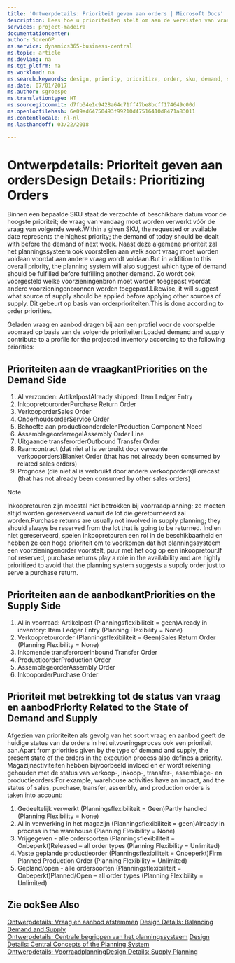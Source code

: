 ```yaml
---
title: 'Ontwerpdetails: Prioriteit geven aan orders | Microsoft Docs'
description: Lees hoe u prioriteiten stelt om aan de vereisten van vraag en aanbod te voldoen.
services: project-madeira
documentationcenter: 
author: SorenGP
ms.service: dynamics365-business-central
ms.topic: article
ms.devlang: na
ms.tgt_pltfrm: na
ms.workload: na
ms.search.keywords: design, priority, prioritize, order, sku, demand, supply
ms.date: 07/01/2017
ms.author: sgroespe
ms.translationtype: HT
ms.sourcegitcommit: d7fb34e1c9428a64c71ff47be8bcff174649c00d
ms.openlocfilehash: 6e09ad64750493f99210d47516410d8471a83011
ms.contentlocale: nl-nl
ms.lasthandoff: 03/22/2018

---
```

# <a name="design-details-prioritizing-orders"></a><span data-ttu-id="38ae7-103">Ontwerpdetails: Prioriteit geven aan orders</span><span class="sxs-lookup"><span data-stu-id="38ae7-103">Design Details: Prioritizing Orders</span></span>
<span data-ttu-id="38ae7-104">Binnen een bepaalde SKU staat de verzochte of beschikbare datum voor de hoogste prioriteit; de vraag van vandaag moet worden verwerkt vóór de vraag van volgende week.</span><span class="sxs-lookup"><span data-stu-id="38ae7-104">Within a given SKU, the requested or available date represents the highest priority; the demand of today should be dealt with before the demand of next week.</span></span> <span data-ttu-id="38ae7-105">Naast deze algemene prioriteit zal het planningssysteem ook voorstellen aan welk soort vraag moet worden voldaan voordat aan andere vraag wordt voldaan.</span><span class="sxs-lookup"><span data-stu-id="38ae7-105">But in addition to this overall priority, the planning system will also suggest which type of demand should be fulfilled before fulfilling another demand.</span></span> <span data-ttu-id="38ae7-106">Zo wordt ook voorgesteld welke voorzieningenbron moet worden toegepast voordat andere voorzieningenbronnen worden toegepast.</span><span class="sxs-lookup"><span data-stu-id="38ae7-106">Likewise, it will suggest what source of supply should be applied before applying other sources of supply.</span></span> <span data-ttu-id="38ae7-107">Dit gebeurt op basis van orderprioriteiten.</span><span class="sxs-lookup"><span data-stu-id="38ae7-107">This is done according to order priorities.</span></span>  
  
<span data-ttu-id="38ae7-108">Geladen vraag en aanbod dragen bij aan een profiel voor de voorspelde voorraad op basis van de volgende prioriteiten:</span><span class="sxs-lookup"><span data-stu-id="38ae7-108">Loaded demand and supply contribute to a profile for the projected inventory according to the following priorities:</span></span>  
  
## <a name="priorities-on-the-demand-side"></a><span data-ttu-id="38ae7-109">Prioriteiten aan de vraagkant</span><span class="sxs-lookup"><span data-stu-id="38ae7-109">Priorities on the Demand Side</span></span>  
1. <span data-ttu-id="38ae7-110">Al verzonden: Artikelpost</span><span class="sxs-lookup"><span data-stu-id="38ae7-110">Already shipped: Item Ledger Entry</span></span>  
2. <span data-ttu-id="38ae7-111">Inkoopretourorder</span><span class="sxs-lookup"><span data-stu-id="38ae7-111">Purchase Return Order</span></span>  
3. <span data-ttu-id="38ae7-112">Verkooporder</span><span class="sxs-lookup"><span data-stu-id="38ae7-112">Sales Order</span></span>  
4. <span data-ttu-id="38ae7-113">Onderhoudsorder</span><span class="sxs-lookup"><span data-stu-id="38ae7-113">Service Order</span></span>  
5. <span data-ttu-id="38ae7-114">Behoefte aan productieonderdelen</span><span class="sxs-lookup"><span data-stu-id="38ae7-114">Production Component Need</span></span>  
6. <span data-ttu-id="38ae7-115">Assemblageorderregel</span><span class="sxs-lookup"><span data-stu-id="38ae7-115">Assembly Order Line</span></span>  
7. <span data-ttu-id="38ae7-116">Uitgaande transferorder</span><span class="sxs-lookup"><span data-stu-id="38ae7-116">Outbound Transfer Order</span></span>  
8. <span data-ttu-id="38ae7-117">Raamcontract (dat niet al is verbruikt door verwante verkooporders)</span><span class="sxs-lookup"><span data-stu-id="38ae7-117">Blanket Order (that has not already been consumed by related sales orders)</span></span>  
9. <span data-ttu-id="38ae7-118">Prognose (die niet al is verbruikt door andere verkooporders)</span><span class="sxs-lookup"><span data-stu-id="38ae7-118">Forecast (that has not already been consumed by other sales orders)</span></span>  
  
> [!NOTE]  
>  <span data-ttu-id="38ae7-119">Inkoopretouren zijn meestal niet betrokken bij voorraadplanning; ze moeten altijd worden gereserveerd vanuit de lot die geretourneerd zal worden.</span><span class="sxs-lookup"><span data-stu-id="38ae7-119">Purchase returns are usually not involved in supply planning; they should always be reserved from the lot that is going to be returned.</span></span> <span data-ttu-id="38ae7-120">Indien niet gereserveerd, spelen inkoopretouren een rol in de beschikbaarheid en hebben ze een hoge prioriteit om te voorkomen dat het planningssysteem een voorzieningenorder voorstelt, puur met het oog op een inkoopretour.</span><span class="sxs-lookup"><span data-stu-id="38ae7-120">If not reserved, purchase returns play a role in the availability and are highly prioritized to avoid that the planning system suggests a supply order just to serve a purchase return.</span></span>  
  
## <a name="priorities-on-the-supply-side"></a><span data-ttu-id="38ae7-121">Prioriteiten aan de aanbodkant</span><span class="sxs-lookup"><span data-stu-id="38ae7-121">Priorities on the Supply Side</span></span>  
1. <span data-ttu-id="38ae7-122">Al in voorraad: Artikelpost (Planningsflexibiliteit = geen)</span><span class="sxs-lookup"><span data-stu-id="38ae7-122">Already in inventory: Item Ledger Entry (Planning Flexibility = None)</span></span>  
2. <span data-ttu-id="38ae7-123">Verkoopretourorder (Planningsflexibiliteit = Geen)</span><span class="sxs-lookup"><span data-stu-id="38ae7-123">Sales Return Order (Planning Flexibility = None)</span></span>  
3. <span data-ttu-id="38ae7-124">Inkomende transferorder</span><span class="sxs-lookup"><span data-stu-id="38ae7-124">Inbound Transfer Order</span></span>  
4. <span data-ttu-id="38ae7-125">Productieorder</span><span class="sxs-lookup"><span data-stu-id="38ae7-125">Production Order</span></span>  
5. <span data-ttu-id="38ae7-126">Assemblageorder</span><span class="sxs-lookup"><span data-stu-id="38ae7-126">Assembly Order</span></span>  
6. <span data-ttu-id="38ae7-127">Inkooporder</span><span class="sxs-lookup"><span data-stu-id="38ae7-127">Purchase Order</span></span>  
  
## <a name="priority-related-to-the-state-of-demand-and-supply"></a><span data-ttu-id="38ae7-128">Prioriteit met betrekking tot de status van vraag en aanbod</span><span class="sxs-lookup"><span data-stu-id="38ae7-128">Priority Related to the State of Demand and Supply</span></span>  
<span data-ttu-id="38ae7-129">Afgezien van prioriteiten als gevolg van het soort vraag en aanbod geeft de huidige status van de orders in het uitvoeringsproces ook een prioriteit aan.</span><span class="sxs-lookup"><span data-stu-id="38ae7-129">Apart from priorities given by the type of demand and supply, the present state of the orders in the execution process also defines a priority.</span></span> <span data-ttu-id="38ae7-130">Magazijnactiviteiten hebben bijvoorbeeld invloed en er wordt rekening gehouden met de status van verkoop-, inkoop-, transfer-, assemblage- en productieorders:</span><span class="sxs-lookup"><span data-stu-id="38ae7-130">For example, warehouse activities have an impact, and the status of sales, purchase, transfer, assembly, and production orders is taken into account:</span></span>  
  
1. <span data-ttu-id="38ae7-131">Gedeeltelijk verwerkt (Planningsflexibiliteit = Geen)</span><span class="sxs-lookup"><span data-stu-id="38ae7-131">Partly handled (Planning Flexibility = None)</span></span>  
2. <span data-ttu-id="38ae7-132">Al in verwerking in het magazijn (Planningsflexibiliteit = geen)</span><span class="sxs-lookup"><span data-stu-id="38ae7-132">Already in process in the warehouse (Planning Flexibility = None)</span></span>  
3. <span data-ttu-id="38ae7-133">Vrijgegeven - alle ordersoorten (Planningsflexibiliteit = Onbeperkt)</span><span class="sxs-lookup"><span data-stu-id="38ae7-133">Released – all order types (Planning Flexibility = Unlimited)</span></span>  
4. <span data-ttu-id="38ae7-134">Vaste geplande productieorder (Planningsflexibiliteit = Onbeperkt)</span><span class="sxs-lookup"><span data-stu-id="38ae7-134">Firm Planned Production Order (Planning Flexibility = Unlimited)</span></span>  
5. <span data-ttu-id="38ae7-135">Gepland/open - alle ordersoorten (Planningsflexibiliteit = Onbeperkt)</span><span class="sxs-lookup"><span data-stu-id="38ae7-135">Planned/Open – all order types (Planning Flexibility = Unlimited)</span></span>  
  
## <a name="see-also"></a><span data-ttu-id="38ae7-136">Zie ook</span><span class="sxs-lookup"><span data-stu-id="38ae7-136">See Also</span></span>  
<span data-ttu-id="38ae7-137">[Ontwerpdetails: Vraag en aanbod afstemmen](design-details-balancing-demand-and-supply.md) </span><span class="sxs-lookup"><span data-stu-id="38ae7-137">[Design Details: Balancing Demand and Supply](design-details-balancing-demand-and-supply.md) </span></span>  
<span data-ttu-id="38ae7-138">[Ontwerpdetails: Centrale begrippen van het planningssysteem](design-details-central-concepts-of-the-planning-system.md) </span><span class="sxs-lookup"><span data-stu-id="38ae7-138">[Design Details: Central Concepts of the Planning System](design-details-central-concepts-of-the-planning-system.md) </span></span>  
[<span data-ttu-id="38ae7-139">Ontwerpdetails: Voorraadplanning</span><span class="sxs-lookup"><span data-stu-id="38ae7-139">Design Details: Supply Planning</span></span>](design-details-supply-planning.md)
